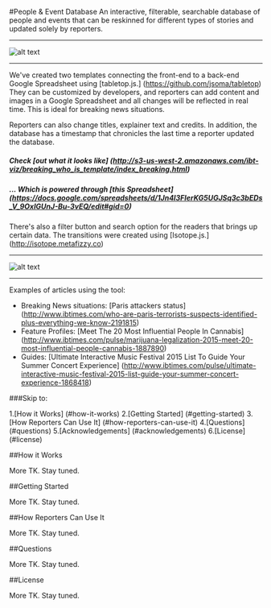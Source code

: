 #People & Event Database
An interactive, filterable, searchable database of people and events that can be reskinned for different types of stories and updated solely by reporters.
___


![alt text](http://s3-us-west-2.amazonaws.com/ibt-viz/breaking_who_is_template/img/template-pics/breakingnews-template.png "What it looks like")

___



We've created two templates connecting the front-end to a back-end Google Spreadsheet using [tabletop.js.] (https://github.com/jsoma/tabletop) They can be customized by developers, and reporters can add content and images in a Google Spreadsheet and all changes will be reflected in real time. This is ideal for breaking news situations.

Reporters can also change titles, explainer text and credits. In addition, the database has a timestamp that chronicles the last time a reporter updated the database.

##### Check [out what it looks like] (http://s3-us-west-2.amazonaws.com/ibt-viz/breaking_who_is_template/index_breaking.html)

##### ... Which is powered through [this Spreadsheet] (https://docs.google.com/spreadsheets/d/1Jn4I3FIerKG5UGJSq3c3bEDs_V_9OxIGUnJ-Bu-3vEQ/edit#gid=0)

There's also a filter button and search option for the readers that brings up certain data. The transitions were created using [Isotope.js.] (http://isotope.metafizzy.co)

___


![alt text](http://s3-us-west-2.amazonaws.com/ibt-viz/breaking_who_is_template/img/template-pics/breakingnews-template.gif "Gif of Filtering")

___



Examples of articles using the tool:

+ Breaking News situations: [Paris attackers status] (http://www.ibtimes.com/who-are-paris-terrorists-suspects-identified-plus-everything-we-know-2191815)
+ Feature Profiles:  [Meet The 20 Most Influential People In Cannabis] (http://www.ibtimes.com/pulse/marijuana-legalization-2015-meet-20-most-influential-people-cannabis-1887890)
+ Guides: [Ultimate Interactive Music Festival 2015 List To Guide Your Summer Concert Experience] (http://www.ibtimes.com/pulse/ultimate-interactive-music-festival-2015-list-guide-your-summer-concert-experience-1868418)

###Skip to:

1.[How it Works] (#how-it-works)
2.[Getting Started] (#getting-started)
3.[How Reporters Can Use It] (#how-reporters-can-use-it)
4.[Questions] (#questions)
5.[Acknowledgements] (#acknowledgements)
6.[License] (#license)

##How it Works

More TK. Stay tuned.


##Getting Started

More TK. Stay tuned.

##How Reporters Can Use It

More TK. Stay tuned.

##Questions

More TK. Stay tuned.

##License

More TK. Stay tuned.


